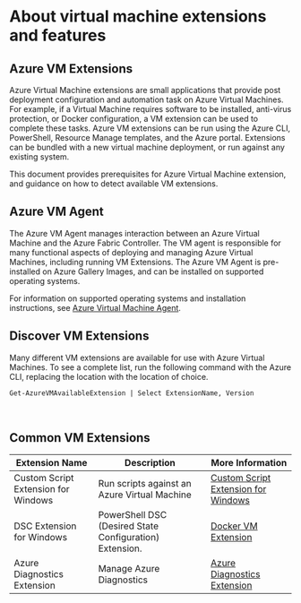 <properties
 pageTitle="Virtual machine extensions and features | Microsoft Azure"
 description="Learn what extensions are available for Azure virtual machines, grouped by what they provide or improve."
 services="virtual-machines-windows"
 documentationCenter=""
 authors="neilpeterson"
 manager="timlt"
 editor=""
 tags="azure-service-management,azure-resource-manager"/>

<tags
 ms.service="virtual-machines-windows"
 ms.devlang="na"
 ms.topic="article"
 ms.tgt_pltfrm="vm-windows"
 ms.workload="infrastructure-services"
 ms.date="09/30/2016"
 ms.author="nepeters"/>

# <a name="about-virtual-machine-extensions-and-features"></a>About virtual machine extensions and features

## <a name="azure-vm-extensions"></a>Azure VM Extensions

Azure Virtual Machine extensions are small applications that provide post deployment configuration and automation task on Azure Virtual Machines. For example, if a Virtual Machine requires software to be installed, anti-virus protection, or Docker configuration, a VM extension can be used to complete these tasks. Azure VM extensions can be run using the Azure CLI, PowerShell, Resource Manage templates, and the Azure portal. Extensions can be bundled with a new virtual machine deployment, or run against any existing system.

This document provides prerequisites for Azure Virtual Machine extension, and guidance on how to detect available VM extensions. 

## <a name="azure-vm-agent"></a>Azure VM Agent

The Azure VM Agent manages interaction between an Azure Virtual Machine and the Azure Fabric Controller. The VM agent is responsible for many functional aspects of deploying and managing Azure Virtual Machines, including running VM Extensions. The Azure VM Agent is pre-installed on Azure Gallery Images, and can be installed on supported operating systems. 

For information on supported operating systems and installation instructions, see [Azure Virtual Machine Agent](./virtual-machines-windows-classic-agents-and-extensions.md).

## <a name="discover-vm-extensions"></a>Discover VM Extensions

Many different VM extensions are available for use with Azure Virtual Machines. To see a complete list, run the following command with the Azure CLI, replacing the location with the location of choice.

```none
Get-AzureVMAvailableExtension | Select ExtensionName, Version
```

<br />

## <a name="common-vm-extensions"></a>Common VM Extensions

|Extension Name   |Description   |More Information   |
|---|---|---|
|Custom Script Extension for Windows  | Run scripts against an Azure Virtual Machine  |[Custom Script Extension for Windows](./virtual-machines-windows-extensions-customscript.md)   |
|DSC Extension for Windows | PowerShell DSC (Desired State Configuration) Extension.  | [Docker VM Extension](./virtual-machines-windows-extensions-dsc-overview.md)  |
|Azure Diagnostics Extension | Manage Azure Diagnostics |[Azure Diagnostics Extension](https://azure.microsoft.com/blog/windows-azure-virtual-machine-monitoring-with-wad-extension/) |
